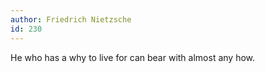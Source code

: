 ```yaml
---
author: Friedrich Nietzsche
id: 230
---
```


He who has a why to live for can bear with almost any how.